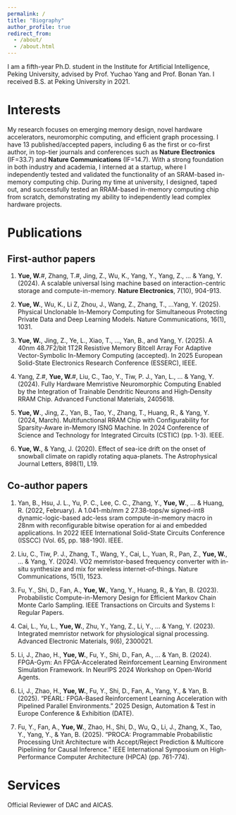 ```yaml
---
permalink: /
title: "Biography"
author_profile: true
redirect_from: 
  - /about/
  - /about.html
---
```


I am a fifth-year Ph.D. student in the Institute for Artificial Intelligence, Peking University, advised by Prof. Yuchao Yang and Prof. Bonan Yan. I received B.S. at Peking University in 2021.

Interests
======
My research focuses on emerging memory design, novel hardware accelerators, neuromorphic computing, and efficient graph processing. I have 13 published/accepted papers, including 6 as the first or co-first author, in top-tier journals and conferences such as **Nature Electronics** (IF=33.7) and **Nature Communications** (IF=14.7). With a strong foundation in both industry and academia, I interned at a startup, where I independently tested and validated the functionality of an SRAM-based in-memory computing chip. During my time at university, I designed, taped out, and successfully tested an RRAM-based in-memory computing chip from scratch, demonstrating my ability to independently lead complex hardware projects.

Publications
======

First-author papers
------
1. **Yue, W.**#, Zhang, T.#, Jing, Z., Wu, K., Yang, Y., Yang, Z., ... & Yang, Y. (2024). A scalable universal Ising machine based on interaction-centric storage and compute-in-memory. **Nature Electronics**, 7(10), 904-913.

2. **Yue, W.**, Wu, K., Li Z, Zhou, J., Wang, Z., Zhang, T., ...Yang, Y. (2025). Physical Unclonable In-Memory Computing for Simultaneous Protecting Private Data and Deep Learning Models. Nature Communications, 16(1), 1031.

3. **Yue, W.**, Jing, Z., Ye, L., Xiao, T., ..., Yan, B., and Yang, Y. (2025). A 40nm 48.7F2/bit 1T2R Resistive Memory Bitcell Array For Adaptive Vector-Symbolic In-Memory Computing (accepted). In 2025 European Solid-State Electronics Research Conference (ESSERC), IEEE.

4. Yang, Z.#, **Yue, W.**#, Liu, C., Tao, Y., Tiw, P. J., Yan, L., ... & Yang, Y. (2024). Fully Hardware Memristive Neuromorphic Computing Enabled by the Integration of Trainable Dendritic Neurons and High‐Density RRAM Chip. Advanced Functional Materials, 2405618.

5. **Yue, W**., Jing, Z., Yan, B., Tao, Y., Zhang, T., Huang, R., & Yang, Y. (2024, March). Multifunctional RRAM Chip with Configurability for Sparsity-Aware in-Memory ISNG Machine. In 2024 Conference of Science and Technology for Integrated Circuits (CSTIC) (pp. 1-3). IEEE.

6. **Yue, W.**, & Yang, J. (2020). Effect of sea-ice drift on the onset of snowball climate on rapidly rotating aqua-planets. The Astrophysical Journal Letters, 898(1), L19.

Co-author papers
------
1. Yan, B., Hsu, J. L., Yu, P. C., Lee, C. C., Zhang, Y., **Yue, W**., ... & Huang, R. (2022, February). A 1.041-mb/mm 2 27.38-tops/w signed-int8 dynamic-logic-based adc-less sram compute-in-memory macro in 28nm with reconfigurable bitwise operation for ai and embedded applications. In 2022 IEEE International Solid-State Circuits Conference (ISSCC) (Vol. 65, pp. 188-190). IEEE.

2. Liu, C., Tiw, P. J., Zhang, T., Wang, Y., Cai, L., Yuan, R., Pan, Z., **Yue, W.**, ... & Yang, Y. (2024). VO2 memristor-based frequency converter with in-situ synthesize and mix for wireless internet-of-things. Nature Communications, 15(1), 1523.

3. Fu, Y., Shi, D., Fan, A., **Yue, W.**, Yang, Y., Huang, R., & Yan, B. (2023). Probabilistic Compute-in-Memory Design for Efficient Markov Chain Monte Carlo Sampling. IEEE Transactions on Circuits and Systems I: Regular Papers.

4. Cai, L., Yu, L., **Yue, W.**, Zhu, Y., Yang, Z., Li, Y., ... & Yang, Y. (2023). Integrated memristor network for physiological signal processing. Advanced Electronic Materials, 9(6), 2300021.

5. Li, J., Zhao, H., **Yue, W.**, Fu, Y., Shi, D., Fan, A., ... & Yan, B. (2024). FPGA-Gym: An FPGA-Accelerated Reinforcement Learning Environment Simulation Framework. In NeurIPS 2024 Workshop on Open-World Agents.

6. Li, J., Zhao, H., **Yue, W.**, Fu, Y., Shi, D., Fan, A., Yang, Y., & Yan, B. (2025). “PEARL: FPGA-Based Reinforcement Learning Acceleration with Pipelined Parallel Environments.” 2025 Design, Automation & Test in Europe Conference & Exhibition (DATE).

7. Fu, Y., Fan, A., **Yue, W.**, Zhao, H., Shi, D., Wu, Q., Li, J., Zhang, X., Tao, Y., Yang, Y., & Yan, B. (2025). “PROCA: Programmable Probabilistic Processing Unit Architecture with Accept/Reject Prediction & Multicore Pipelining for Causal Inference.” IEEE International Symposium on High-Performance Computer Architecture (HPCA) (pp. 761-774).

Services
======
Official Reviewer of DAC and AICAS.





